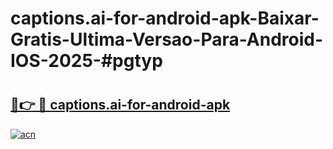 # captions.ai-for-android-apk-Baixar-Gratis-Ultima-Versao-Para-Android-IOS-2025-#pgtyp

# <h2><a href="https://ainizakaria.my?title=captions.ai-for-android-apk&ref=24M">🔗👉 🔴 captions.ai-for-android-apk</a></h2>

[![acn](https://github.com/user-attachments/assets/0f9c940e-d8b0-45ae-aac7-cd30a18b3e1c)](https://ainizakaria.my?title=captions.ai-for-android-apk&ref=24M)


